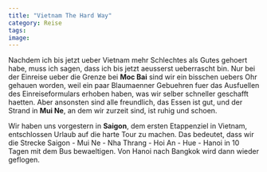 ```yaml
---
title: "Vietnam The Hard Way"
category: Reise
tags: 
image: 
---
```


Nachdem ich bis jetzt ueber Vietnam mehr Schlechtes als Gutes gehoert habe, muss ich sagen, dass ich bis jetzt aeusserst ueberrascht bin. Nur bei der Einreise ueber die Grenze bei **Moc Bai** sind wir ein bisschen uebers Ohr gehauen worden, weil ein paar Blaumaenner Gebuehren fuer das Ausfuellen des Einreiseformulars erhoben haben, was wir selber schneller geschafft haetten. Aber ansonsten sind alle freundlich, das Essen ist gut, und der Strand in **Mui Ne**, an dem wir zurzeit sind, ist ruhig und schoen.  

  

Wir haben uns vorgestern in **Saigon**, dem ersten Etappenziel in Vietnam, entschlossen Urlaub auf die harte Tour zu machen. Das bedeutet, dass wir die Strecke Saigon - Mui Ne - Nha Thrang - Hoi An - Hue - Hanoi in 10 Tagen mit dem Bus bewaeltigen. Von Hanoi nach Bangkok wird dann wieder geflogen.